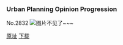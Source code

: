 ### Urban Planning Opinion Progression
No.2832
![图片不见了~~~](https://imgs.xkcd.com/comics/urban_planning_opinion_progression.png)

[原址](https://xkcd.com//2832) [下载](https://imgs.xkcd.com/comics/urban_planning_opinion_progression.png)

